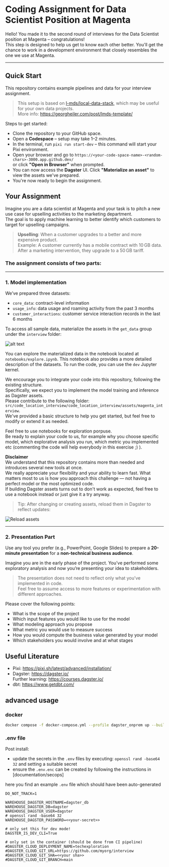 # Coding Assignment for Data Scientist Position at Magenta

Hello! You made it to the second round of interviews for the Data Scientist position at Magenta – congratulations!  
This step is designed to help us get to know each other better. You'll get the chance to work in a development environment that closely resembles the one we use at Magenta.

---

## Quick Start

This repository contains example pipelines and data for your interview assignment.

> This setup is based on [l-mds/local-data-stack](https://github.com/l-mds/local-data-stack), which may be useful for your own data projects.  
> More info: https://georgheiler.com/post/lmds-template/

Steps to get started:

- Clone the repository to your GitHub space.
- Open a **Codespace** – setup may take 1–2 minutes.
- In the terminal, run `pixi run start-dev` – this command will start your Pixi environment.
- Open your browser and go to `https://<your-code-space-name>-<random-chars>-3000.app.github.dev/`  
  or click **"Open in Browser"** when prompted.
- You can now access the **Dagster** UI. Click **"Materialize an asset"** to view the assets we've prepared.
- You're now ready to begin the assignment.


## Your Assignment

Imagine you are a data scientist at Magenta and your task is to pitch a new use case for upselling activities to the marketing department.  
The goal is to apply machine learning to better identify which customers to target for upselling campaigns.

> **Upselling**: When a customer upgrades to a better and more expensive product.  
> Example: A customer currently has a mobile contract with 10 GB data. After a marketing intervention, they upgrade to a 50 GB tariff.

### The assignment consists of two parts:

---

### 1. Model implementation

We’ve prepared three datasets:

- `core_data`: contract-level information
- `usage_info`: data usage and roaming activity from the past 3 months
- `customer_interactions`: customer service interaction records in the last 6 months

To access all sample data, materialize the assets in the `get_data` group under the `interview` folder:

![alt text](image-2.png)

You can explore the materialized data in the notebook located at `notebooks/explore.ipynb`. 
This notebook also provides a more detailed description of the datasets. To run the code, you can use the `dev` Jupyter kernel.

We encourage you to integrate your code into this repository, following the existing structure.  
Specifically, we expect you to implement the model training and inference as Dagster assets.  
Please contribute to the following folder: `src/code_location_interview/code_location_interview/assets/magenta_interview`.  
We've provided a basic structure to help you get started, but feel free to modify or extend it as needed.  

Feel free to use notebooks for exploration porpuse.  
Be ready to explain your code to us, for example why you choose specific model, which explorative analysis you run, which metric you implemented etc (commenting the code will help everybody in this exercise ;) ).

**Disclaimer**  
We understand that this repository contains more than needed and introduces several new tools at once.  
We really appreciate your flexibility and your ability to learn fast. What matters most to us is how you approach this challenge — not having a perfect model or the most optimized code.  
If building Dagster assets turns out to don't work as expected, feel free to use a notebook instead or just give it a try anyway.


> Tip: After changing or creating assets, reload them in Dagster to reflect updates:

![Reload assets](image-1.png)


---

### 2. Presentation Part

Use any tool you prefer (e.g., PowerPoint, Google Slides) to prepare a **20-minute presentation** for a **non-technical business audience**.

Imagine you are in the early phase of the project. You’ve performed some exploratory analysis and now you’re presenting your idea to stakeholders.

> The presentation does not need to reflect only what you’ve implemented in code.  
> Feel free to assume access to more features or experimentation with different approaches.

Please cover the following points:

- What is the scope of the project
- Which input features you would like to use for the model
- What modeling approach you propose
- What metric you would use to measure success
- How you would compute the business value generated by your model
- Which stakeholders you would involve and at what stages


## Useful Literature

- Pixi: https://pixi.sh/latest/advanced/installation/
- Dagster: https://dagster.io/  
  Further learning: https://courses.dagster.io/
- dbt: https://www.getdbt.com/

## advanced usage
### docker

```bash
docker compose -f docker-compose.yml --profile dagster_onprem up --build
```

### .env  file

Post install:

- update the secrets in the `.env` files by executing: `openssl rand -base64 32` and setting a suitable secret
- ensure the `.env.enc` can be created by following the instructions in [documentation/secops]

here you find an example `.env` file which should have been auto-generated

```
DO_NOT_TRACK=1

WAREHOUSE_DAGSTER_HOSTNAME=dagster_db
WAREHOUSE_DAGSTER_DB=dagster
WAREHOUSE_DAGSTER_USER=dagster
# openssl rand -base64 32
WAREHOUSE_DAGSTER_PASSWORD=<<your-secret>>

# only set this for dev mode!
DAGSTER_IS_DEV_CLI=True

# only set in the container (should be done from CI pipeline)
#DAGSTER_CLOUD_DEPLOYMENT_NAME=techexploration
#DAGSTER_CLOUD_GIT_URL=https://github.com/myorg/interview
#DAGSTER_CLOUD_GIT_SHA=<<your sha>>
#DAGSTER_CLOUD_GIT_BRANCH=main
```
